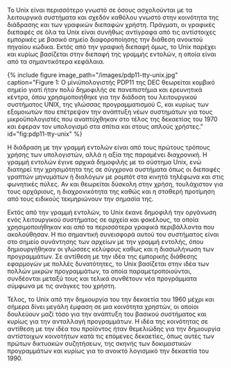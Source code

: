 Το Unix είναι περισσότερο γνωστό σε όσους ασχολούνται με τα λειτουργικά
συστήματα και σχεδόν καθόλου γνωστό στην κοινότητα της διάδρασης και των
γραφικών διεπαφών χρήστη. Πράγματι, οι γραφικές διεπαφές σε όλα τα Unix
είναι συνήθως αντίγραφα από τις αντίστοιχες εμπορικές με βασικό σημείο
διαφοροποίησης την διάθεση ανοικτού πηγαίου κώδικα. Εκτός από την
γραφική διεπαφή όμως, το Unix παρέχει και κυρίως βασίζεται στην διεπαφή
της γραμμής εντολών, η οποία είναι από τα σημαντικότερα κεφάλαια.

{% include figure image_path="/images/pdp11-tty-unix.jpg" caption="Figure 1: Ο μίνιϋπολογιστής PDP11 της DEC θεωρείται κομβικό σημείο γιατί ήταν πολύ δημοφιλής σε πανεπιστήμια και ερευνητικά κέντρα, όπου χρησιμοποιήθηκε για την διάδοση του λειτουργικού συστήματος UNIX, της γλώσσας προγραμματισμού C, και κυρίως των εξομοιωτών που επέτρεψαν την ανάπτυξη νέων συστημάτων για τους μικροϋπολογιστές που αναπτύχθηκαν στο τέλος της δεκαετίας του 1970 και έφεραν τον υπολογισμό στα σπίτια και στους απλούς χρήστες." id="fig:pdp11-tty-unix" %}

Η διάδραση με την γραμμή εντολών είναι από τους πρώτους τρόπους χρήσης
των υπολογιστών, αλλά η αξία της παραμένει διαχρονική. Η γραμμή εντολών
έγινε αρχικά δημοφιλής με το σύστημα Unix, ενώ διατηρεί την χρησιμότητα
της σε σύγχρονα συστήματα όπως οι διεπαφές γραπτών μηνυμάτων ή διαλόγων
με ρομπότ στα κινητά τηλέφωνα και στις φωνητικές πύλες. Αν και θεωρείται
δύσκολη στην χρήση, τουλάχιστον για τους αρχάριους, η διαχρονικότητα της
καθώς και η σταθερή προτίμηση από τους ειδικούς τεκμηριώνουν την σημασία
της.

Εκτός από την γραμμή εντολών, το Unix έκανε δημοφιλή την οργάνωση ενός
λειτουργικού συστήματος σε αρχεία και φακέλους, τα οποία
χρησιμοποιήθηκαν και από τα περισσότερα γραφικά περιβάλλοντα που
ακολούθησαν. Η πιο σημαντική συνεισφορά αυτού του συστήματος είναι στο
σημείο συνάντησης των αρχείων με την γραμμή εντολής, όπου δημιουργήθηκαν
οι γλώσσες κελύφους καθως και η διασωλήνωση των προγραμμάτων. Σε
αντίθεση με την ιδέα της εμπορικής διάθεσης εφαρμογών με πολλές
δυνατότητες, το Unix βασίζεται στην ιδέα των πολλών μικρών προγραμμάτων,
τα οποία παραμετροποιούνται, συνδέονται μεταξύ τους και τελικά συνθέτουν
νέα προγράμματα σύμφωνα με τις ανάγκες του χρήστη.

Τέλος, το Unix από την δημιουργία του την δεκαετία του 1960 μέχρι και
σήμερα δίνει μεγάλη έμφαση σε μια κοινότητα χρηστών, οι οποίοι δουλεύουν
μαζί τόσο για την ανάπτυξη του βασικού συστήματος και κυρίως για την
ανταλλαγή προγραμμάτων. Η ιδέα της κοινότητας σε αντίθεση με την ιδέα
του προϊόντος ήταν θεμελιώδης για την δημιουργία αντίστοιχων κοινοτήτων
κατά τις επόμενες δεκαετίες, όπως αυτές των πρώτων δικτυακών συζητήσεων,
της σκηνής των δοκιμαστικών προγραμμάτων και κυρίως για το ανοικτό
λογισμικό την δεκαετία του 1990.
